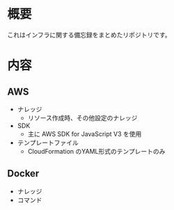 # 概要
これはインフラに関する備忘録をまとめたリポジトリです。  

# 内容
## AWS
- ナレッジ
  - リソース作成時、その他設定のナレッジ
- SDK
  - 主に AWS SDK for JavaScript V3 を使用
- テンプレートファイル
  - CloudFormation のYAML形式のテンプレートのみ
## Docker
- ナレッジ
- コマンド
